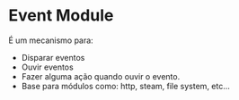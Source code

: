 # Event Module

É um mecanismo para:

* Disparar eventos
* Ouvir eventos
* Fazer alguma ação quando ouvir o evento.
* Base para módulos como: http, steam, file system, etc...

